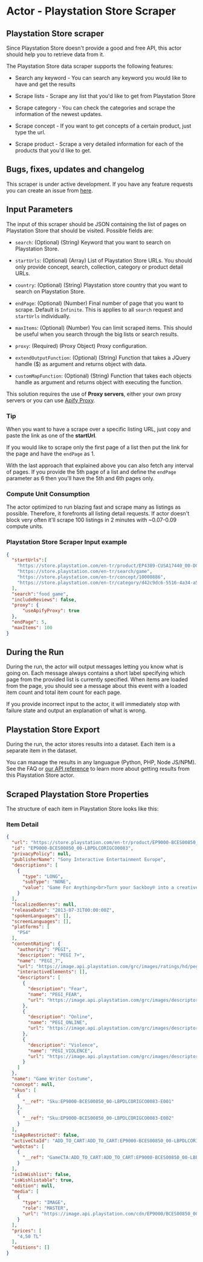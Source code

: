 # Actor - Playstation Store Scraper

## Playstation Store scraper

Since Playstation Store doesn't provide a good and free API, this actor should help you to retrieve data from it.

The Playstation Store data scraper supports the following features:

-   Search any keyword - You can search any keyword you would like to have and get the results

-   Scrape lists - Scrape any list that you'd like to get from Playstation Store

-   Scrape category - You can check the categories and scrape the information of the newest updates.

-   Scrape concept - If you want to get concepts of a certain product, just type the url.

-   Scrape product - Scrape a very detailed information for each of the products that you'd like to get.

## Bugs, fixes, updates and changelog

This scraper is under active development. If you have any feature requests you can create an issue from [here](https://github.com/epctex/playstation-store-scraper/issues).

## Input Parameters

The input of this scraper should be JSON containing the list of pages on Playstation Store that should be visited. Possible fields are:

- `search`: (Optional) (String) Keyword that you want to search on Playstation Store.

- `startUrls`: (Optional) (Array) List of Playstation Store URLs. You should only provide concept, search, collection, category or product detail URLs.

- `country`: (Optional) (String) Playstation store country that you want to search on Playstation Store.

- `endPage`: (Optional) (Number) Final number of page that you want to scrape. Default is `Infinite`. This is applies to all `search` request and `startUrls` individually.

- `maxItems`: (Optional) (Number) You can limit scraped items. This should be useful when you search through the big lists or search results.

- `proxy`: (Required) (Proxy Object) Proxy configuration.

- `extendOutputFunction`: (Optional) (String) Function that takes a JQuery handle ($) as argument and returns object with data.

- `customMapFunction`: (Optional) (String) Function that takes each objects handle as argument and returns object with executing the function.

This solution requires the use of **Proxy servers**, either your own proxy servers or you can use [Apify Proxy](https://www.apify.com/docs/proxy).

### Tip

When you want to have a scrape over a specific listing URL, just copy and paste the link as one of the **startUrl**.

If you would like to scrape only the first page of a list then put the link for the page and have the `endPage` as 1.

With the last approach that explained above you can also fetch any interval of pages. If you provide the 5th page of a list and define the `endPage` parameter as 6 then you'll have the 5th and 6th pages only.

### Compute Unit Consumption

The actor optimized to run blazing fast and scrape many as listings as possible. Therefore, it forefronts all listing detail requests. If actor doesn't block very often it'll scrape 100 listings in 2 minutes with ~0.07-0.09 compute units.

### Playstation Store Scraper Input example

```json
{
  "startUrls":[
    "https://store.playstation.com/en-tr/product/EP4389-CUSA17440_00-DCLGAMEEU0000000",
    "https://store.playstation.com/en-tr/search/game",
    "https://store.playstation.com/en-tr/concept/10000886",
    "https://store.playstation.com/en-tr/category/d42c9dc6-5516-4a34-a511-c09894266d98/1"
  ],
  "search":"food game",
  "includeReviews": false,
  "proxy": {
      "useApifyProxy": true
  },
  "endPage": 5,
  "maxItems": 100
}

```

## During the Run

During the run, the actor will output messages letting you know what is going on. Each message always contains a short label specifying which page from the provided list is currently specified.
When items are loaded from the page, you should see a message about this event with a loaded item count and total item count for each page.

If you provide incorrect input to the actor, it will immediately stop with failure state and output an explanation of what is wrong.

## Playstation Store Export

During the run, the actor stores results into a dataset. Each item is a separate item in the dataset.

You can manage the results in any languague (Python, PHP, Node JS/NPM). See the FAQ or <a href="https://www.apify.com/docs/api" target="blank">our API reference</a> to learn more about getting results from this Playstation Store actor.

## Scraped Playstation Store Properties

The structure of each item in Playstation Store looks like this:

### Item Detail

```json
{
  "url": "https://store.playstation.com/en-tr/product/EP9000-BCES00850_00-LBPDLCORIGCO0083",
  "id": "EP9000-BCES00850_00-LBPDLCORIGCO0083",
  "privacyPolicy": null,
  "publisherName": "Sony Interactive Entertainment Europe",
  "descriptions": [
    {
      "type": "LONG",
      "subType": "NONE",
      "value": "Game For Anything<br>Turn your Sackboy® into a creative genius with this Game Writer costume, complete with a fashion-statement moustache and ironic T-shirt.<br><br>Sackboy® Says:<br>• This costume is also available to download from PlayStation®Store in the Sackboy's Casual Friday Costume Pack.<br><br>This add-on is for LittleBigPlanet™ 2.<br><br>Buy this add-on for LBP™ 2 and get the LittleBigPlanet™ Karting, LittleBigPlanet™ PlayStation®Vita and LittleBigPlanet™ 3 (PS4™ and PS3™) versions at NO EXTRA COST.<br><br>After purchase, open the PlayStation®Store “Download List” to find this add-on ready to be downloaded.<br><br>1-4 Players, 1300MB minimum space required, HDTV screen resolution: 720p, Network Features, Network Players 2-4, PlayStation®Move Optional<br><br>Download of this product is subject to the Sony Entertainment Network Terms of Service/User Agreement and any specific additional conditions applying to this product. If you do not wish to accept these terms, do not download this product. See Terms of Service for more important information.<br> PS4: One-time licence fee to download to multiple PS4 systems. Sign in to PSN is not required to use this on your primary PS4, but is required for use on other PS4 systems.<br>PS3: One-time fee for use of downloads on up to 2 activated PS3 systems.<br>PS Vita: One-time fee for use of downloads on up to 3 activated compatible Portable Console systems.<br>See Health Warnings for important health information before using this product.<br>Library programs ©Sony Computer Entertainment Inc. exclusively licensed to Sony Computer Entertainment Europe. Software Usage Terms apply, See eu.playstation.com/legal for full usage rights.<br><br>LittleBigPlanet™ 2 ©2010 Sony Computer Entertainment Europe. Published by Sony Computer Entertainment Europe. Developed by Media Molecule. “LittleBigPlanet”, “LittleBigPlanet logo”, “Sackboy” and “Sackgirl” are trademarks or registered trademarks of Sony Computer Entertainment Europe. All rights reserved."
    }
  ],
  "localizedGenres": null,
  "releaseDate": "2013-07-31T00:00:00Z",
  "spokenLanguages": [],
  "screenLanguages": [],
  "platforms": [
    "PS4"
  ],
  "contentRating": {
    "authority": "PEGI",
    "description": "PEGI 7+",
    "name": "PEGI_7",
    "url": "https://image.api.playstation.com/grc/images/ratings/hd/pegi/7.png",
    "interactiveElements": [],
    "descriptors": [
      {
        "description": "Fear",
        "name": "PEGI_FEAR",
        "url": "https://image.api.playstation.com/grc/images/descriptors/hd/pegi/fear.png"
      },
      {
        "description": "Online",
        "name": "PEGI_ONLINE",
        "url": "https://image.api.playstation.com/grc/images/descriptors/hd/pegi/online.png"
      },
      {
        "description": "Violence",
        "name": "PEGI_VIOLENCE",
        "url": "https://image.api.playstation.com/grc/images/descriptors/hd/pegi/violence.png"
      }
    ]
  },
  "name": "Game Writer Costume",
  "concept": null,
  "skus": [
    {
      "__ref": "Sku:EP9000-BCES00850_00-LBPDLCORIGCO0083-E001"
    },
    {
      "__ref": "Sku:EP9000-BCES00850_00-LBPDLCORIGCO0083-E002"
    }
  ],
  "isAgeRestricted": false,
  "activeCtaId": "ADD_TO_CART:ADD_TO_CART:EP9000-BCES00850_00-LBPDLCORIGCO0083-E001:OUTRIGHT",
  "webctas": [
    {
      "__ref": "GameCTA:ADD_TO_CART:ADD_TO_CART:EP9000-BCES00850_00-LBPDLCORIGCO0083-E001:OUTRIGHT"
    }
  ],
  "isInWishlist": false,
  "isWishlistable": true,
  "edition": null,
  "media": [
    {
      "type": "IMAGE",
      "role": "MASTER",
      "url": "https://image.api.playstation.com/cdn/EP9000/BCES00850_00/cbixxOGGNeGKWQpapaWWQ2HKRaSQP3NA.png"
    }
  ],
  "prices": [
    "4,50 TL"
  ],
  "editions": []
}
```
